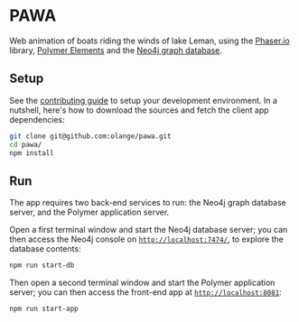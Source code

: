 # PAWA

Web animation of boats riding the winds of lake Leman, using the [Phaser.io](https://phaser.io) library, [Polymer Elements](https://elements.polymer-project.org) and the [Neo4j graph database](https://neo4j.com).

## Setup

See the [contributing guide](docs/CONTRIBUTING.md) to setup your development environment. In a nutshell, here's how to download the sources and fetch the client app dependencies:

```bash
git clone git@github.com:olange/pawa.git
cd pawa/
npm install
```

## Run

The app requires two back-end services to run: the Neo4j graph database server, and the Polymer application server.

Open a first terminal window and start the Neo4j database server; you can then access the Neo4j console on [`http://localhost:7474/`](http://localhost:7474/), to explore the database contents:

```bash
npm run start-db
```

Then open a second terminal window and start the Polymer application server; you can then access the front-end app at [`http://localhost:8081`](http://localhost:8081):

```bash
npm run start-app
```